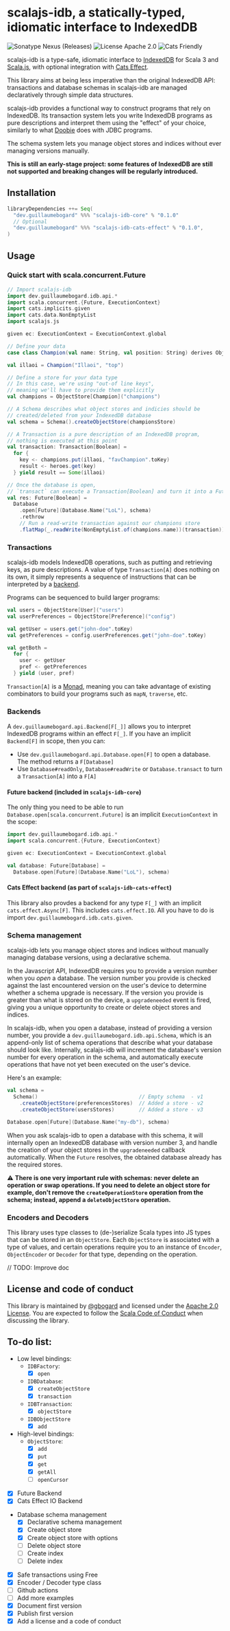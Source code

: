 # scalajs-idb, a statically-typed, idiomatic interface to IndexedDB

![Sonatype Nexus (Releases)](https://img.shields.io/nexus/r/dev.guillaumebogard/scalajs-idb-core_sjs1_3?color=brightgreen&label=version&server=https%3A%2F%2Fs01.oss.sonatype.org)
![License Apache 2.0](https://img.shields.io/badge/license-Apache.2.0-blue)
![Cats Friendly](https://img.shields.io/badge/-Cats%20Friendly-red)

scalajs-idb is a type-safe, idiomatic interface to 
[IndexedDB](https://developer.mozilla.org/en-US/docs/Web/API/IndexedDB_API) for Scala 3
and [Scala.js](https://www.scala-js.org/), with optional integration with
[Cats Effect](https://typelevel.org/cats-effect/).

This library aims at being less imperative than the original IndexedDB API: transactions and
database schemas in scalajs-idb are managed declaratively through simple data structures.

scalajs-idb provides a functional way to construct programs that rely on IndexedDB. Its
transaction system lets you write IndexedDB programs as pure descriptions and interpret them using
the "effect" of your choice, similarly to what [Doobie](https://tpolecat.github.io/doobie/) does 
with JDBC programs.

The schema system lets you manage object stores and indices without ever managing versions manually.

**This is still an early-stage project: some features of IndexedDB are still not supported and
breaking changes will be regularly introduced.**

## Installation

```scala
libraryDependencies ++= Seq(
  "dev.guillaumebogard" %%% "scalajs-idb-core" % "0.1.0"
  // Optional
  "dev.guillaumebogard" %%% "scalajs-idb-cats-effect" % "0.1.0",
)
```

## Usage

### Quick start with scala.concurrent.Future

```scala
// Import scalajs-idb
import dev.guillaumebogard.idb.api.*
import scala.concurrent.{Future, ExecutionContext}
import cats.implicits.given
import cats.data.NonEmptyList
import scalajs.js

given ec: ExecutionContext = ExecutionContext.global

// Define your data
case class Champion(val name: String, val position: String) derives ObjectEncoder, Decoder

val illaoi = Champion("Illaoi", "top")

// Define a store for your data type
// In this case, we're using "out-of line keys", 
// meaning we'll have to provide them explicitly
val champions = ObjectStore[Champion]("champions")

// A Schema describes what object stores and indicies should be
// created/deleted from your IndexedDB database
val schema = Schema().createObjectStore(championsStore)

// A Transaction is a pure description of an IndexedDB program,
// nothing is executed at this point
val transaction: Transaction[Boolean] = 
  for {
    key <- champions.put(illaoi, "favChampion".toKey)
    result <- heroes.get(key)
  } yield result == Some(illaoi)

// Once the database is open,
// `transact` can execute a Transaction[Boolean] and turn it into a Future[Boolean]
val res: Future[Boolean] = 
  Database
    .open[Future](Database.Name("LoL"), schema)
    .rethrow
    // Run a read-write transaction against our champions store
    .flatMap(_.readWrite(NonEmptyList.of(champions.name))(transaction))
```

### Transactions

scalajs-idb models IndexedDB operations, such as putting and retrieving keys, as pure
descriptions. A value of type `Transaction[A]` does nothing on its own, it simply represents
a sequence of instructions that can be interpreted by a [backend](#Backends).

Programs can be sequenced to build larger programs:

```scala
val users = ObjectStore[User]("users")
val userPreferences = ObjectStore[Preference]("config")

val getUser = users.get("john-doe".toKey)
val getPreferences = config.userPreferences.get("john-doe".toKey)

val getBoth =
  for {
    user <- getUser
    pref <- getPreferences 
  } yield (user, pref)
```

`Transaction[A]` is a [Monad](https://typelevel.org/cats/typeclasses/monad.html), meaning you can take
advantage of existing combinators to build your programs such as `mapN`, `traverse`, etc.

### Backends

A `dev.guillaumebogard.api.Backend[F[_]]` allows you to interpret IndexedDB programs
within an effect `F[_]`. If you have an implicit `Backend[F]` in scope, then you can:

- Use `dev.guillaumebogard.api.Database.open[F]` to open a database. The method returns
a `F[Database]`
- Use `Database#readOnly`, `Database#readWrite` or `Database.transact` to turn a `Transaction[A]`
into a `F[A]`

#### Future backend (included in `scalajs-idb-core`)

The only thing you need to be able to run `Database.open[scala.concurrent.Future]` is
an implicit `ExecutionContext` in the scope:

```scala
import dev.guillaumebogard.idb.api.*
import scala.concurrent.{Future, ExecutionContext}

given ec: ExecutionContext = ExecutionContext.global

val database: Future[Database] = 
  Database.open[Future](Database.Name("LoL"), schema)
```

#### Cats Effect backend (as part of `scalajs-idb-cats-effect`)

This library also provdes a backend for any type `F[_]` with an implicit `cats.effect.Async[F]`.
This includes `cats.effect.IO`. All you have to do is import `dev.guillaumebogard.idb.cats.given`.

### Schema management

scalajs-idb lets you manage object stores and indices without manually managing database versions, using a declarative schema.

In the Javascript API, IndexedDB requires you to provide a version number when you *open* a database. The version number you provide
is checked against the last encountered version on the user's device to determine whether a schema upgrade is necessary. If the version you
provide is greater than what is stored on the device, a `upgradeneeded` event is fired, giving you a unique opportunity to create or delete
object stores and indices.

In scalajs-idb, when you open a database, instead of providing a version number, you provide a `dev.guillaumebogard.idb.api.Schema`, which is
an append-only list of schema operations that describe what your database should look like. Internally, scalajs-idb will increment the database's
version number for every operation in the schema, and automatically execute operations that have not yet been executed on the user's device.

Here's an example:

```scala
val schema = 
  Schema()                                 // Empty schema  - v1
    .createObjectStore(preferencesStores)  // Added a store - v2
    .createObjectStore(usersStores)        // Added a store - v3

Database.open[Future](Database.Name("my-db"), schema)
```
When you ask scalajs-idb to open a database with this schema, it will internally open an
IndexedDB database with version number 3, and handle the creation of your object stores in the `upgradeneeded`
callback automatically. When the `Future` resolves, the obtained database already has the required stores.

⚠️  **There is one very important rule with schemas: never delete an operation or swap operations. If you need to delete an object store
for example, don't remove the `createOperationStore` operation from the schema; instead, append a `deleteObjectStore` operation.**

### Encoders and Decoders

This library uses type classes to (de-)serialize Scala types into JS types that can be stored in an `ObjectStore`.
Each `ObjectStore` is associated with a type of values, and certain operations require you to an instance 
of `Encoder`, `ObjectEncoder` or `Decoder` for that type, depending on the operation.

// TODO: Improve doc

## License and code of conduct

This library is maintained by [@gbogard](https://github.com/gbogard) and licensed under the [Apache 2.0 License](../LICENSE). 
You are expected to follow the [Scala Code of Conduct](https://www.scala-lang.org/conduct/) when discussing the library.

## To-do list:

- Low level bindings:
  - `IDBFactory`:
    - [x] `open`
  - `IDBDatabase`:
    - [x] `createObjectStore`
    - [x] `transaction`
  - `IDBTransaction`:
    - [x] `objectStore`
  - `IDBObjectStore`
    - [x] `add`
- High-level bindings:
  - `ObjectStore`:
    - [x] `add`
    - [x] `put`
    - [x] `get`
    - [x] `getAll`
    - [ ] `openCursor`
- [x] Future Backend
- [x] Cats Effect IO Backend 
- Database schema management
  - [x] Declarative schema management
  - [x] Create object store
  - [x] Create object store with options
  - [ ] Delete object store
  - [ ] Create index
  - [ ] Delete index

- [x] Safe transactions using Free
- [x] Encoder / Decoder type class
- [ ] Github actions
- [ ] Add more examples
- [x] Document first version
- [x] Publish first version
- [x] Add a license and a code of conduct
